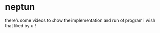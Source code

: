 # neptun

there's some videos to show the implementation and run of program i wish that liked by u !
